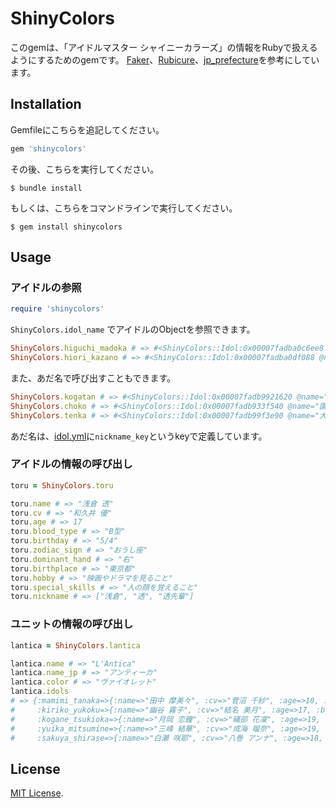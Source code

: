 # ShinyColors

このgemは、「アイドルマスター シャイニーカラーズ」の情報をRubyで扱えるようにするためのgemです。
[Faker](https://github.com/faker-ruby/faker)、[Rubicure](https://github.com/sue445/rubicure)、[jp_prefecture](https://github.com/chocoby/jp_prefecture)を参考にしています。

## Installation

Gemfileにこちらを追記してください。

```ruby
gem 'shinycolors'
```

その後、こちらを実行してください。

    $ bundle install

もしくは、こちらをコマンドラインで実行してください。

    $ gem install shinycolors

## Usage

### アイドルの参照

```ruby
require 'shinycolors'
```

`ShinyColors.idol_name` でアイドルのObjectを参照できます。

```ruby
ShinyColors.higuchi_madoka # => #<ShinyColors::Idol:0x00007fadba0c6ee8 @name="樋口 円香", @cv="土屋 李央", @age=17, @birthplace="東京都", @birthday="10/27", @nickname=["madoka", "higuchi"]>
ShinyColors.hiori_kazano # => #<ShinyColors::Idol:0x00007fadba0df088 @name="風野 灯織", @cv="近藤 玲奈", @age=15, @birthplace="東京都", @birthday="3/4", @nickname=["hiori"]>
```

また、あだ名で呼び出すこともできます。

```ruby
ShinyColors.kogatan # => #<ShinyColors::Idol:0x00007fadb9921620 @name="月岡 恋鐘", @cv="礒部 花凜", @age=19, @birthplace="長崎県", @birthday="2/25", @nickname=["kogane", "kogatan"]>
ShinyColors.choko # => #<ShinyColors::Idol:0x00007fadb933f540 @name="園田 智代子", @cv="白石 晴香", @age=17, @birthplace="千葉県", @birthday="2/24", @nickname=["choko"]>
ShinyColors.tenka # => #<ShinyColors::Idol:0x00007fadb99f3e90 @name="大崎 甜花", @cv="前川 涼子", @age=17, @birthplace="富山県", @birthday="12/25", @nickname=["tenka"]>
```

あだ名は、[idol.yml](/data/idol.yml)に`nickname_key`というkeyで定義しています。

### アイドルの情報の呼び出し
```ruby
toru = ShinyColors.toru

toru.name # => "浅倉 透"
toru.cv # => "和久井 優"
toru.age # => 17
toru.blood_type # => "B型"
toru.birthday # => "5/4"
toru.zodiac_sign # => "おうし座"
toru.dominant_hand # => "右"
toru.birthplace # => "東京都"
toru.hobby # => "映画やドラマを見ること"
toru.special_skills # => "人の顔を覚えること"
toru.nickname # => ["浅倉", "透", "透先輩"]
```

### ユニットの情報の呼び出し
```ruby
lantica = ShinyColors.lantica

lantica.name # => "L'Antica"
lantica.name_jp # => "アンティーカ"
lantica.color # => "ヴァイオレット"
lantica.idols
# => {:mamimi_tanaka=>{:name=>"田中 摩美々", :cv=>"菅沼 千紗", :age=>18, :birthplace=>"神奈川県", :birthday=>"5/24", :nickname_key=>["mamimi"], :nickname_kana=>["摩美々"]},
#     :kiriko_yukoku=>{:name=>"幽谷 霧子", :cv=>"結名 美月", :age=>17, :birthplace=>"青森県", :birthday=>"9/23", :nickname_key=>["kiriko"], :nickname_kana=>["霧子"]},
#     :kogane_tsukioka=>{:name=>"月岡 恋鐘", :cv=>"礒部 花凜", :age=>19, :birthplace=>"長崎県", :birthday=>"2/25", :nickname_key=>["kogane", "kogatan"], :nickname_kana=>["恋鐘", "こがたん"]},
#     :yuika_mitsumine=>{:name=>"三峰 結華", :cv=>"成海 瑠奈", :age=>19, :birthplace=>"福島県", :birthday=>"1/16", :nickname_key=>["yuika", "mitsumine"], :nickname_kana=>["結華", "三峰"]},
#     :sakuya_shirase=>{:name=>"白瀬 咲耶", :cv=>"八巻 アンナ", :age=>18, :birthplace=>"高知県", :birthday=>"6/27", :nickname_key=>["sakuya"], :nickname_kana=>["咲耶"]}}
```

## License

[MIT License](https://opensource.org/licenses/MIT).
